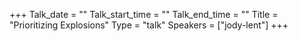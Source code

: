 +++
Talk_date = ""
Talk_start_time = ""
Talk_end_time = ""
Title = "Prioritizing Explosions"
Type = "talk"
Speakers = ["jody-lent"]
+++


